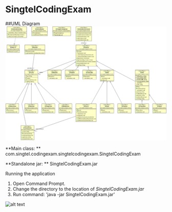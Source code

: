 # SingtelCodingExam

##UML Diagram
![alt text](https://github.com/freetest0120/SingtelCodingExam/blob/master/UML-Diagram.jpg)


**Main class: ** com.singtel.codingexam.singtelcodingexam.SingtelCodingExam

**Standalone jar: ** SingtelCodingExam.jar

Running the application

1. Open Command Prompt.
2. Change the directory to the location of *SingtelCodingExam.jar*
3. Run command: 'java -jar SingtelCodingExam.jar'

![alt text](https://github.com/freetest0120/SingtelCodingExam/blob/master/Output.jpg)
